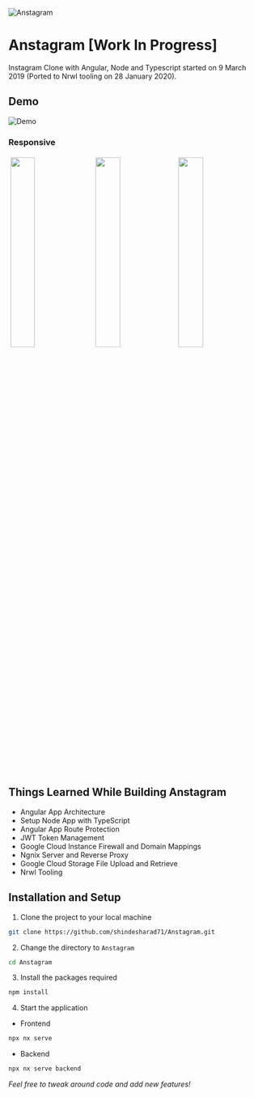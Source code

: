 ![Anstagram][logo]

[logo]: https://github.com/shindesharad71/Anstagram/blob/master/apps/frontend/src/assets/logo/anstagram-transperent-logo.png?raw=true 'Anstragram'

# Anstagram [Work In Progress]

Instagram Clone with Angular, Node and Typescript started on 9 March 2019 (Ported to Nrwl tooling on 28 January 2020).

## Demo

![Demo](demo.gif)

### Responsive

<p align="left">
  <img src="https://github.com/shindesharad71/Anstagram/blob/master/screenshots/register-anstagram.png?raw=true" width="31%" style="margin: 4px;" />
  <img src="https://github.com/shindesharad71/Anstagram/blob/master/screenshots/profile-anstagram.png?raw=true" width="31%" style="margin: 4px;" />
  <img src="https://github.com/shindesharad71/Anstagram/blob/master/screenshots/upload-photos-anstagram.png?raw=true" width="31%" />
</p>

## Things Learned While Building Anstagram

-   Angular App Architecture
-   Setup Node App with TypeScript
-   Angular App Route Protection
-   JWT Token Management
-   Google Cloud Instance Firewall and Domain Mappings
-   Ngnix Server and Reverse Proxy
-   Google Cloud Storage File Upload and Retrieve
-   Nrwl Tooling

## Installation and Setup

1. Clone the project to your local machine

```bash
git clone https://github.com/shindesharad71/Anstagram.git
```

2. Change the directory to `Anstagram`

```bash
cd Anstagram
```

3. Install the packages required

```bash
npm install
```

4. Start the application

-   Frontend

```bash
npx nx serve
```

-   Backend

```bash
npx nx serve backend
```

_Feel free to tweak around code and add new features!_

